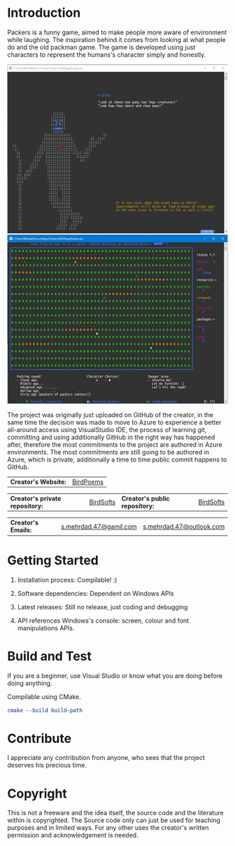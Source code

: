 # Introduction 
Packers is a funny game, aimed to make people more aware of environment while laughing.
The inspiration behind it comes from looking at what people do and the old packman game.
The game is developed using just characters to represent the humans's character simply and honestly.

<img href="https://github.com/BirdSofts" src="https://github.com/BirdSofts/Packers/blob/master/ScreenShot_3-3.jpg" width="600" height="386" alt="ScreenShot">

<img href="https://github.com/BirdSofts" src="https://github.com/BirdSofts/Packers/blob/master/ScreenShot_5.jpg" width="600" height="386" alt="ScreenShot">

The project was originally just uploaded on GitHub of the creator, in the same time the decision was made to move to Azure to experience a better all-around access using VisualStudio IDE, the process of learning git, committing and using additionally GitHub in the right way has happened after, therefore the most commitments to the project are authored in Azure environments. The most commitments are still going to be authored in Azure, which is private, additionally a time to time public commit happens to GitHub.

<table>
<tr>
<td><b>Creator's Website:</b></td>
<td><a href="https://birdpoems.jimdofree.com/">BirdPoems</a></td>
</tr>
</table>

<table>
<tr>
<td><b>Creator's private repository:</b></td>
<td><a href="https://dev.azure.com/BirdSofts/">BirdSofts</a></td>
<td><b>Creator's public repository:</b></td>
<td><a href="https://github.com/BirdSofts">BirdSofts</a></td>
</tr>
</table>

<table>
<tr>
<td><b>Creator's Emails:</b></td>
<td><a href="mailto:s.mehrdad.47@gamil.com">s.mehrdad.47@gamil.com</a></td>
<td><a href="mailto:s.mehrdad.47@outlook.com">s.mehrdad.47@outlook.com</a></td>
</tr>
</table>

# Getting Started
1.	Installation process:
Compilable! :)

2.	Software dependencies:
Dependent on Windows APIs

3.	Latest releases:
Still no release, just coding and debugging

4.	API references
Windows's console: screen, colour and font manipulations APIs.

# Build and Test
If you are a beginner, use Visual Studio or know what you are doing before doing anything.

Compilable using CMake.
```cmake
cmake --build build-path
```

# Contribute
I appreciate any contribution from anyone, who sees that the project deserves his precious time.

# Copyright
This is not a freeware and the idea itself, the source code and the literature within is copyrighted. The Source code only can just be used for teaching purposes and in limited ways. For any other uses the creator's written permission and acknowledgement is needed.